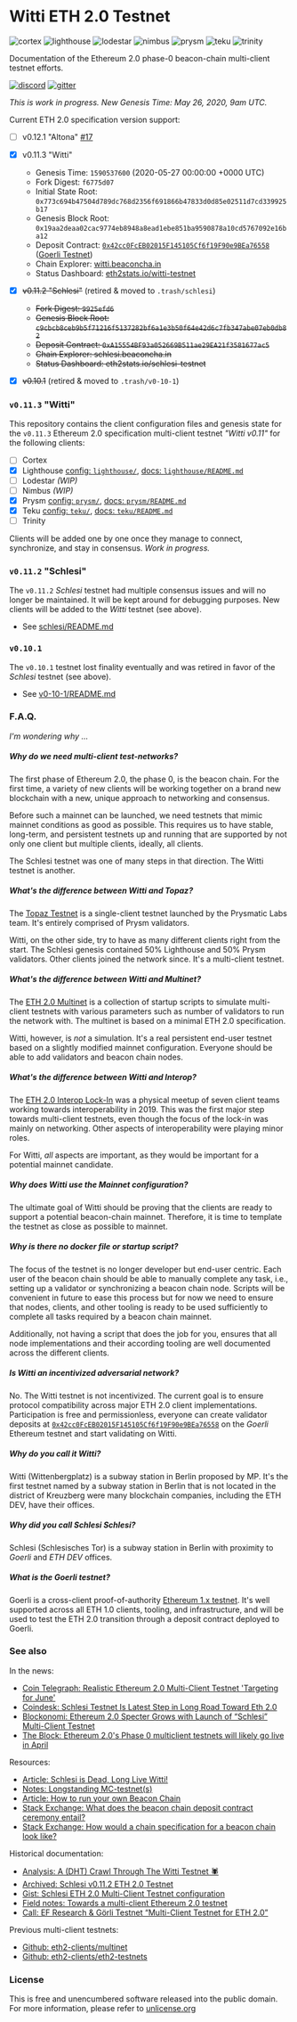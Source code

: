 
# Witti ETH 2.0 Testnet
![cortex](https://img.shields.io/badge/cortex-n%2Fa-inactive)
![lighthouse](https://img.shields.io/badge/lighthouse-active-success)
![lodestar](https://img.shields.io/badge/lodestar-in--progress-yellow)
![nimbus](https://img.shields.io/badge/nimbus-in--progress-yellow)
![prysm](https://img.shields.io/badge/prysm-active-success)
![teku](https://img.shields.io/badge/teku-active-success)
![trinity](https://img.shields.io/badge/trinity-n%2Fa-inactive)

Documentation of the Ethereum 2.0 phase-0 beacon-chain multi-client testnet efforts.

[![discord](https://img.shields.io/badge/discord-eth2%23schlesi-9cf)](https://discord.gg/P5TRzdb)
[![gitter](https://img.shields.io/badge/gitter-goerli%2Fschlesi-f6b)](https://gitter.im/goerli/schlesi)

_This is work in progress. New Genesis Time: May 26, 2020, 9am UTC._

Current ETH 2.0 specification version support:
- [ ] v0.12.1 "Altona" [#17](https://github.com/goerli/witti/issues/17)
- [x] v0.11.3 "Witti"
  - Genesis Time: `1590537600` (2020-05-27 00:00:00 +0000 UTC)
  - Fork Digest: `f6775d07`
  - Initial State Root: `0x773c694b47504d789dc768d2356f691866b47833d0d85e02511d7cd339925b17`
  - Genesis Block Root: `0x19aa2deaa02cac9774eb8948a8ead1ebe851ba9590878a10cd5767092e16ba12`
  - Deposit Contract: [`0x42cc0FcEB02015F145105Cf6f19F90e9BEa76558`](https://goerli.etherscan.io/address/0x42cc0FcEB02015F145105Cf6f19F90e9BEa76558) ([Goerli Testnet](https://github.com/goerli/testnet))
  - Chain Explorer: [witti.beaconcha.in](https://witti.beaconcha.in/)
  - Status Dashboard: [eth2stats.io/witti-testnet](https://eth2stats.io/witti-testnet)
- [x] ~~v0.11.2 "Schlesi"~~ (retired & moved to `.trash/schlesi`)
  - ~~Fork Digest: `9925efd6`~~
  - ~~Genesis Block Root: `c9cbcb8ceb9b5f71216f5137282bf6a1e3b50f64e42d6c7fb347abe07eb0db82`~~
  - ~~Deposit Contract: `0xA15554BF93a052669B511ae29EA21f3581677ac5`~~
  - ~~Chain Explorer: schlesi.beaconcha.in~~
  - ~~Status Dashboard: eth2stats.io/schlesi-testnet~~
- [x] ~~v0.10.1~~ (retired & moved to `.trash/v0-10-1`)


### `v0.11.3` "Witti"
This repository contains the client configuration files and genesis state for the `v0.11.3` Ethereum 2.0 specification multi-client testnet _"Witti v0.11"_ for the following clients:
- [ ] Cortex
- [x] Lighthouse [config: `lighthouse/`](lighthouse/), [docs: `lighthouse/README.md`](lighthouse/README.md)
- [ ] Lodestar _(WIP)_
- [ ] Nimbus _(WIP)_
- [x] Prysm [config: `prysm/`](prysm/), [docs: `prysm/README.md`](prysm/README.md)
- [x] Teku [config: `teku/`](teku/), [docs: `teku/README.md`](teku/README.md)
- [ ] Trinity

Clients will be added one by one once they manage to connect, synchronize, and stay in consensus. _Work in progress._
### `v0.11.2` "Schlesi"
The `v0.11.2` _Schlesi_ testnet had multiple consensus issues and will no longer be maintained. It will be kept around for debugging purposes. New clients will be added to the _Witti_ testnet (see above).

* See [schlesi/README.md](./.trash/schlesi/README.md)

### `v0.10.1`
The `v0.10.1` testnet lost finality eventually and was retired in favor of the _Schlesi_ testnet (see above).

* See [v0-10-1/README.md](./.trash/v0-10-1/README.md)

### F.A.Q.
_I'm wondering why ..._

##### Why do we need multi-client test-networks?
The first phase of Ethereum 2.0, the phase 0, is the beacon chain. For the first time, a variety of new clients will be working together on a brand new blockchain with a new, unique approach to networking and consensus.

Before such a mainnet can be launched, we need testnets that mimic mainnet conditions as good as possible. This requires us to have stable, long-term, and persistent testnets up and running that are supported by not only one client but multiple clients, ideally, all clients.

The Schlesi testnet was one of many steps in that direction. The Witti testnet is another.

##### What's the difference between Witti and _Topaz_?
The [Topaz Testnet](https://medium.com/prysmatic-labs/introducing-topaz-testnet-8e8a4e00a700) is a single-client testnet launched by the Prysmatic Labs team. It's entirely comprised of Prysm validators.

Witti, on the other side, try to have as many different clients right from the start. The Schlesi genesis contained 50% Lighthouse and 50% Prysm validators. Other clients joined the network since. It's a multi-client testnet.

##### What's the difference between Witti and _Multinet_?
The [ETH 2.0 Multinet](https://github.com/eth2-clients/multinet) is a collection of startup scripts to simulate multi-client testnets with various parameters such as number of validators to run the network with. The multinet is based on a minimal ETH 2.0 specification.

Witti, however, is _not_ a simulation. It's a real persistent end-user testnet based on a slightly modified mainnet configuration. Everyone should be able to add validators and beacon chain nodes.

##### What's the difference between Witti and _Interop_?
The [ETH 2.0 Interop Lock-In](https://blog.ethereum.org/2019/09/19/eth2-interop-in-review/) was a physical meetup of seven client teams working towards interoperability in 2019. This was the first major step towards multi-client testnets, even though the focus of the lock-in was mainly on networking. Other aspects of interoperability were playing minor roles.

For Witti, _all_ aspects are important, as they would be important for a potential mainnet candidate.

##### Why does Witti use the _Mainnet_ configuration?
The ultimate goal of Witti should be proving that the clients are ready to support a potential beacon-chain mainnet. Therefore, it is time to template the testnet as close as possible to mainnet.

##### Why is there no docker file or startup script?
The focus of the testnet is no longer developer but end-user centric. Each user of the beacon chain should be able to manually complete any task, i.e., setting up a validator or synchronizing a beacon chain node. Scripts will be convenient in future to ease this process but for now we need to ensure that nodes, clients, and other tooling is ready to be used sufficiently to complete all tasks required by a beacon chain mainnet.

Additionally, not having a script that does the job for you, ensures that all node implementations and their according tooling are well documented across the different clients.

##### Is _Witti_ an incentivized adversarial network?
No. The Witti testnet is not incentivized. The current goal is to ensure protocol compatibility across major ETH 2.0 client implementations. Participation is free and permissionless, everyone can create validator deposits at [`0x42cc0FcEB02015F145105Cf6f19F90e9BEa76558`](https://goerli.etherscan.io/address/0x42cc0FcEB02015F145105Cf6f19F90e9BEa76558) on the _Goerli_ Ethereum testnet and start validating on Witti.

##### Why do you call it _Witti_?
Witti (Wittenbergplatz) is a subway station in Berlin proposed by MP. It's the first testnet named by a subway station in Berlin that is not located in the district of Kreuzberg were many blockchain companies, including the ETH DEV, have their offices.

##### Why did you call Schlesi _Schlesi_?
Schlesi (Schlesisches Tor) is a subway station in Berlin with proximity to _Goerli_ and _ETH DEV_ offices.

##### What is the _Goerli_ testnet?
Goerli is a cross-client proof-of-authority [Ethereum 1.x testnet](https://github.com/goerli/testnet). It's well supported across all ETH 1.0 clients, tooling, and infrastructure, and will be used to test the ETH 2.0 transition through a deposit contract deployed to Goerli.

### See also
In the news:
- [Coin Telegraph: Realistic Ethereum 2.0 Multi-Client Testnet 'Targeting for June' ](https://cointelegraph.com/news/realistic-ethereum-20-multi-client-testnet-targeting-for-june)
- [Coindesk: Schlesi Testnet Is Latest Step in Long Road Toward Eth 2.0](https://www.coindesk.com/ethereum-schlesi-testnet-eth-2-0)
- [Blockonomi: Ethereum 2.0 Specter Grows with Launch of “Schlesi” Multi-Client Testnet](https://blockonomi.com/ethereum-2-launch-schlesi-multi-client-testnet/)
- [The Block: Ethereum 2.0's Phase 0 multiclient testnets will likely go live in April](https://www.theblockcrypto.com/post/60292/ethereum-2-0s-phase-0-multiclient-testnets-will-likely-go-live-in-april-predicts-buterin)

Resources:
- [Article: Schlesi is Dead, Long Live Witti!](https://medium.com/@SomerEsat/schlesi-is-dead-long-live-witti-151178064c3c)
- [Notes: Longstanding MC-testnet(s)](https://notes.ethereum.org/DLu2WPtDSMOeNlnBth03Dw)
- [Article: How to run your own Beacon Chain](https://dev.to/q9/how-to-run-your-own-beacon-chain-e70)
- [Stack Exchange: What does the beacon chain deposit contract ceremony entail?](https://ethereum.stackexchange.com/questions/80258/what-does-the-beacon-chain-deposit-contract-ceremony-entail)
- [Stack Exchange: How would a chain specification for a beacon chain look like?](https://ethereum.stackexchange.com/questions/80264/how-would-a-chain-specification-for-a-beacon-chain-look-like)

Historical documentation:
- [Analysis: A (DHT) Crawl Through The Witti Testnet 🕷](https://txrx-research.github.io/prkl/testnet-analysis.html)
- [Archived: Schlesi v0.11.2 ETH 2.0 Testnet](./.trash/schlesi/README.md)
- [Gist: Schlesi ETH 2.0 Multi-Client Testnet configuration](https://gist.github.com/q9f/d6eea3ea3356e41bde81864143284ce9)
- [Field notes: Towards a multi-client Ethereum 2.0 testnet](https://hackmd.io/GIwaFeGaQn6q7VYb_n94LA)
- [Call: EF Research & Görli Testnet “Multi-Client Testnet for ETH 2.0”](https://hackmd.io/Nx204wkTSgeGB0UzNXhz9g)

Previous multi-client testnets:
- [Github: eth2-clients/multinet](https://github.com/eth2-clients/multinet)
- [Github: eth2-clients/eth2-testnets](https://github.com/eth2-clients/eth2-testnets)

### License
This is free and unencumbered software released into the public domain. For more information, please refer to [unlicense.org](https://unlicense.org)

